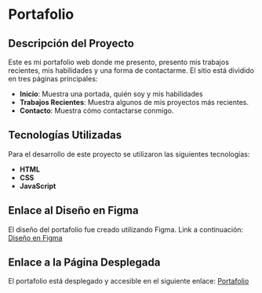 # Portafolio

## Descripción del Proyecto

Este es mi portafolio web donde me presento, presento mis trabajos recientes, mis habilidades y una forma de contactarme. El sitio está dividido en tres páginas principales:
- **Inicio**: Muestra una portada, quién soy y mis habilidades
- **Trabajos Recientes**: Muestra algunos de mis proyectos más recientes.
- **Contacto**: Muestra cómo contactarse conmigo.



## Tecnologías Utilizadas

Para el desarrollo de este proyecto se utilizaron las siguientes tecnologías:
- **HTML**
- **CSS**
- **JavaScript**

## Enlace al Diseño en Figma

El diseño del portafolio fue creado utilizando Figma. Link a continuación:
[Diseño en Figma](https://www.figma.com/proto/V8mDKbSV4cBBzNoxXoxkUm/%F0%9F%8E%A8-Personal-Portfolio-Template-(Community)?node-id=203-55&t=TZYqIxqcLBDKslGh-1&scaling=min-zoom&content-scaling=fixed&page-id=0%3A1)

## Enlace a la Página Desplegada

El portafolio está desplegado y accesible en el siguiente enlace:
[ Portafolio](https://www.misitio.com)
